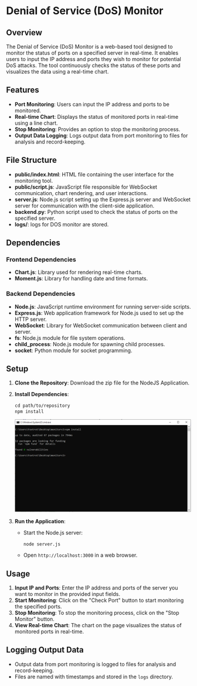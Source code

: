 
# Denial of Service (DoS) Monitor

## Overview
The Denial of Service (DoS) Monitor is a web-based tool designed to monitor the status of ports on a specified server in real-time. It enables users to input the IP address and ports they wish to monitor for potential DoS attacks. The tool continuously checks the status of these ports and visualizes the data using a real-time chart.

## Features
- **Port Monitoring**: Users can input the IP address and ports to be monitored.
- **Real-time Chart**: Displays the status of monitored ports in real-time using a line chart.
- **Stop Monitoring**: Provides an option to stop the monitoring process.
- **Output Data Logging**: Logs output data from port monitoring to files for analysis and record-keeping.

## File Structure
- **public/index.html**: HTML file containing the user interface for the monitoring tool.
- **public/script.js**: JavaScript file responsible for WebSocket communication, chart rendering, and user interactions.
- **server.js**: Node.js script setting up the Express.js server and WebSocket server for communication with the client-side application.
- **backend.py**: Python script used to check the status of ports on the specified server.
- **logs/**: logs for DOS monitor are stored.

## Dependencies
### Frontend Dependencies
- **Chart.js**: Library used for rendering real-time charts.
- **Moment.js**: Library for handling date and time formats.

### Backend Dependencies
- **Node.js**: JavaScript runtime environment for running server-side scripts.
- **Express.js**: Web application framework for Node.js used to set up the HTTP server.
- **WebSocket**: Library for WebSocket communication between client and server.
- **fs**: Node.js module for file system operations.
- **child_process**: Node.js module for spawning child processes.
- **socket**: Python module for socket programming.

## Setup
1. **Clone the Repository**: Download the zip file for the NodeJS Application.
2. **Install Dependencies**:
     ```
     cd path/to/repository
     npm install
     ```
	 ![Image Description](https://github.com/krishna672/DOSChecker/blob/main/images/npminstall.PNG)

3. **Run the Application**:
   - Start the Node.js server:
     ```
     node server.js
     ```
   - Open `http://localhost:3000` in a web browser.

## Usage
1. **Input IP and Ports**: Enter the IP address and ports of the server you want to monitor in the provided input fields.
2. **Start Monitoring**: Click on the "Check Port" button to start monitoring the specified ports.
3. **Stop Monitoring**: To stop the monitoring process, click on the "Stop Monitor" button.
4. **View Real-time Chart**: The chart on the page visualizes the status of monitored ports in real-time.

## Logging Output Data
- Output data from port monitoring is logged to files for analysis and record-keeping.
- Files are named with timestamps and stored in the `logs` directory.


